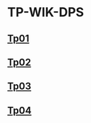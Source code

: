 # TP-WIK-DPS

## [Tp01](https://github.com/erxide/TP-WIK-DPS-TP01/tree/tp01)

## [Tp02](https://github.com/erxide/TP-WIK-DPS-TP01/tree/tp02)

## [Tp03](https://github.com/erxide/TP-WIK-DPS-TP01/tree/tp03)

## [Tp04](https://github.com/erxide/TP-WIK-DPS-TP01/tree/tp04)
